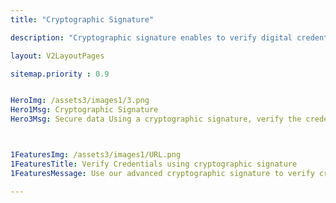 ```yaml
---
title: "Cryptographic Signature"

description: "Cryptographic signature enables to verify digital credentials"

layout: V2LayoutPages

sitemap.priority : 0.9


HeroImg: /assets3/images1/3.png
Hero1Msg: Cryptographic Signature
Hero3Msg: Secure data Using a cryptographic signature, verify the credentials. For your credentials' security and verification, we added cryptographic signatures based on RSA SHA-1.



1FeaturesImg: /assets3/images1/URL.png
1FeaturesTitle: Verify Credentials using cryptographic signature
1FeaturesMessage: Use our advanced cryptographic signature to verify credentials and protect your credentials from forgery.

---
```

